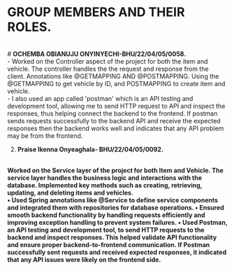 # **GROUP MEMBERS AND THEIR ROLES.**
<br>
#  <b>OCHEMBA OBIANUJU ONYINYECHI-BHU/22/04/05/0058.</b>
<br>
- Worked on the Controller aspect of the project for both the item and vehicle. The controller handles the the request and response from the client. Annotations like @GETMAPPING AND @POSTMAPPING. Using the @GETMAPPING to get vehicle by ID, and POSTMAPPING to create item and vehicle.
<br>
- I also used an app called 'postman' which is an API testing and development tool, allowing me to send HTTP request to API and inspect the responses, thus helping connect the backend to the frontend. If postman sends requests successfully to the backend API and receive the expected responses then the backend works well and indicates that any API problem may be from the frontend.

2. <b>Praise Ikenna Onyeaghala- BHU/22/04/05/0092.<b/>
<br>
Worked on the Service layer of the project for both Item and Vehicle. The service layer handles the business logic and interactions with the database. Implemented key methods such as creating, retrieving, updating, and deleting items and vehicles.
<br>
	•	Used Spring annotations like @Service to define service components and integrated them with repositories for database operations.
	•	Ensured smooth backend functionality by handling requests efficiently and improving exception handling to prevent system failures.
	•	Used Postman, an API testing and development tool, to send HTTP requests to the backend and inspect responses. This helped validate API functionality and ensure proper backend-to-frontend communication. If Postman successfully sent requests and received expected responses, it indicated that any API issues were likely on the frontend side.
